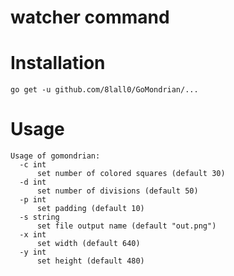 # watcher command

# Installation

```shell
go get -u github.com/8lall0/GoMondrian/...
```

# Usage

```
Usage of gomondrian:
  -c int
      set number of colored squares (default 30)
  -d int
      set number of divisions (default 50)
  -p int
      set padding (default 10)
  -s string
      set file output name (default "out.png")
  -x int
      set width (default 640)
  -y int
      set height (default 480)
```
